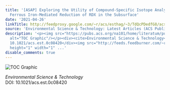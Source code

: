```yaml
---
title: '[ASAP] Exploring the Utility of Compound-Specific Isotope Analysis for Assessing
  Ferrous Iron-Mediated Reduction of RDX in the Subsurface'
date: '2021-04-26'
linkTitle: http://feedproxy.google.com/~r/acs/esthag/~3/TdQcPDedfG8/acs.est.0c08420
source: 'Environmental Science & Technology: Latest Articles (ACS Publications)'
description: '<p><img src="https://pubs.acs.org/na101/home/literatum/publisher/achs/journals/content/esthag/0/esthag.ahead-of-print/acs.est.0c08420/20210426/images/medium/es0c08420_0007.gif"
  alt="TOC Graphic"/></p><div><cite>Environmental Science & Technology</cite></div><div>DOI:
  10.1021/acs.est.0c08420</div><img src="http://feeds.feedburner.com/~r/acs/esthag/~4/TdQcPDedfG8"
  height="1" width="1" ...'
disable_comments: true
---
```

<p><img src="https://pubs.acs.org/na101/home/literatum/publisher/achs/journals/content/esthag/0/esthag.ahead-of-print/acs.est.0c08420/20210426/images/medium/es0c08420_0007.gif" alt="TOC Graphic"/></p><div><cite>Environmental Science & Technology</cite></div><div>DOI: 10.1021/acs.est.0c08420</div><img src="http://feeds.feedburner.com/~r/acs/esthag/~4/TdQcPDedfG8" height="1" width="1" ...
